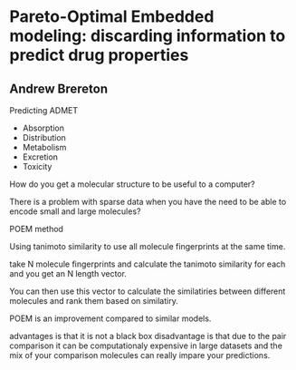 # Pareto-Optimal Embedded modeling: discarding information to predict drug properties
## Andrew Brereton

Predicting ADMET
 - Absorption
 - Distribution
 - Metabolism
 - Excretion
 - Toxicity

How do you get a molecular structure to be useful to a computer?

There is a problem with sparse data when you have the need to be able to encode small and large molecules?

POEM method

Using tanimoto similarity to use all molecule fingerprints at the same time.

take N molecule fingerprints and calculate the tanimoto similarity for each and you get an N length vector.

You can then use this vector to calculate the similatiries between different molecules and rank them based on similatiry.

POEM is an improvement compared to similar models.

advantages is that it is not a black box
disadvantage is that due to the pair comparison it can be computationaly expensive in large datasets and the mix of your comparison molecules can really impare your predictions.
